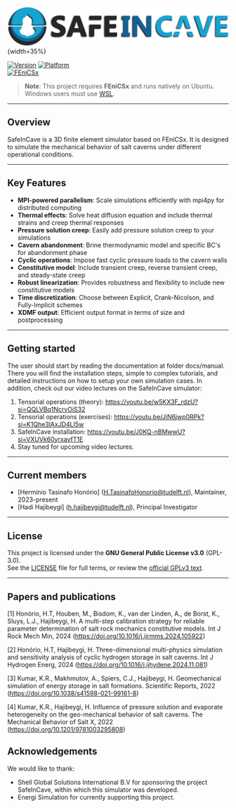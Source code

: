 ![alt text](<./docs/source/_static/logo_2.png>){width=35%}

[![Version](https://img.shields.io/badge/version-2.0.0-blue)](https://gitlab.tudelft.nl/ADMIRE_Public/safeincave)
[![Platform](https://img.shields.io/badge/Platform-Ubuntu%20%7C%20Windows%20(WSL)-blue)](https://ubuntu.com/wsl)  
[![FEniCSx](https://img.shields.io/badge/Dependency-FEniCSx%200.9.0-important)](https://fenicsproject.org)


> **Note**: This project requires **FEniCSx** and runs natively on Ubuntu.  
> Windows users must use [WSL](https://learn.microsoft.com/en-us/windows/wsl/).

---

## Overview
SafeInCave is a 3D finite element simulator based on FEniCSx. It is designed to simulate the mechanical behavior of salt caverns under different operational conditions.

---

## Key Features

- **MPI-powered parallelism**: Scale simulations efficiently with mpi4py for distributed computing
- **Thermal effects**: Solve heat diffusion equation and include thermal strains and creep thermal responses
- **Pressure solution creep**: Easily add pressure solution creep to your simulations
- **Cavern abandonment**: Brine thermodynamic model and specific BC's for abandonment phase
- **Cyclic operations**: Impose fast cyclic pressure loads to the cavern walls
- **Constitutive model**: Include transient creep, reverse transient creep, and steady-state creep
- **Robust linearization**: Provides robustness and flexibility to include new constitutive models
- **Time discretization**: Choose between Explicit, Crank-Nicolson, and Fully-Implicit schemes
- **XDMF output**: Efficient output format in terms of size and postprocessing

---

## Getting started
The user should start by reading the documentation at folder docs/manual. There you will find the installation steps, simple to complex tutorials, and detailed instructions on how to setup your own simulation cases. In addition, check out our video lectures on the SafeInCave simulator:

1) Tensorial operations (theory): https://youtu.be/w5KX3F_rdzU?si=QQLVBq1NcrvOiS32
2) Tensorial operations (exercises): https://youtu.be/JiN6jwp0RPk?si=K1Qhe3lAxJD4LI5w
3) SafeInCave installation: https://youtu.be/J0KQ-nBMwwU?si=VXUVk60yrxavfT1E
4) Stay tuned for upcoming video lectures.

---

## Current members 
- [Hermínio Tasinafo Honório] (H.TasinafoHonorio@tudelft.nl),  Maintainer, 2023-present
- [Hadi Hajibeygi] (h.hajibeygi@tudelft.nl), Principal Investigator

---

## License
This project is licensed under the **GNU General Public License v3.0** (GPL-3.0).  
See the [LICENSE](LICENSE) file for full terms, or review the [official GPLv3 text](https://www.gnu.org/licenses/gpl-3.0.en.html).

---

## Papers and publications
[1] Honório, H.T, Houben, M., Bisdom, K., van der Linden, A., de Borst, K., Sluys, L.J., Hajibeygi, H. A multi-step calibration strategy for reliable parameter determination of salt rock mechanics constitutive models. Int J Rock Mech Min, 2024 (https://doi.org/10.1016/j.ijrmms.2024.105922)

[2] Honório, H.T, Hajibeygi, H. Three-dimensional multi-physics simulation and sensitivity analysis of cyclic hydrogen storage in salt caverns. Int J Hydrogen Energ, 2024 (https://doi.org/10.1016/j.ijhydene.2024.11.081)

[3] Kumar, K.R., Makhmutov, A., Spiers, C.J., Hajibeygi, H. Geomechanical simulation of energy storage in salt formations. Scientific Reports, 2022 (https://doi.org/10.1038/s41598-021-99161-8)

[4] Kumar, K.R., Hajibeygi, H. Influence of pressure solution and evaporate heterogeneity on the geo-mechanical behavior of salt caverns. The Mechanical Behavior of Salt X, 2022 (https://doi.org/10.1201/9781003295808)

## Acknowledgements
We would like to thank:
- Shell Global Solutions International B.V for sponsoring the project SafeInCave, within which this simulator was developed.
- Energi Simulation for currently supporting this project.

